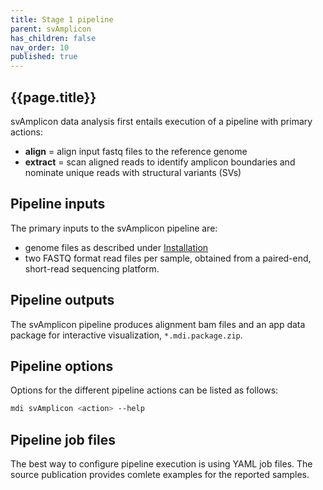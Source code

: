 ```yaml
---
title: Stage 1 pipeline
parent: svAmplicon
has_children: false
nav_order: 10
published: true
---
```


## {{page.title}}

svAmplicon data analysis first entails execution of a pipeline with primary actions:
- **align** = align input fastq files to the reference genome
- **extract** = scan aligned reads to identify amplicon boundaries and nominate unique reads with structural variants (SVs)

## Pipeline inputs

The primary inputs to the svAmplicon pipeline are:
- genome files as described under [Installation](https://wilsontelab.github.io/svx-mdi-tools/docs/installation/installation.html)
- two FASTQ format read files per sample, obtained from a paired-end, short-read sequencing platform. 

## Pipeline outputs

The svAmplicon pipeline produces alignment bam files and an
app data package for interactive visualization, `*.mdi.package.zip`.

## Pipeline options

Options for the different pipeline actions can be listed as follows:

```sh
mdi svAmplicon <action> --help
```

## Pipeline job files

The best way to configure pipeline execution is using YAML job files.
The source publication provides comlete examples for the reported samples.
